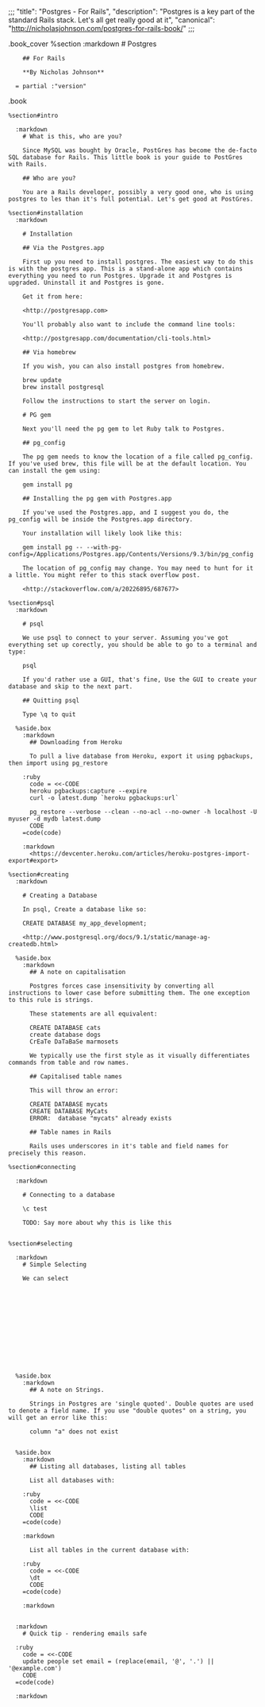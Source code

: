 ;;;
"title": "Postgres - For Rails",
"description": "Postgres is a key part of the standard Rails stack. Let's all get really good at it",
"canonical": "http://nicholasjohnson.com/postgres-for-rails-book/"
;;;

.book_cover
%section
:markdown # Postgres

        ## For Rails

        **By Nicholas Johnson**

      = partial :"version"

.book

    %section#intro

      :markdown
        # What is this, who are you?

        Since MySQL was bought by Oracle, PostGres has become the de-facto SQL database for Rails. This little book is your guide to PostGres with Rails.

        ## Who are you?

        You are a Rails developer, possibly a very good one, who is using postgres to les than it's full potential. Let's get good at PostGres.

    %section#installation
      :markdown

        # Installation

        ## Via the Postgres.app

        First up you need to install postgres. The easiest way to do this is with the postgres app. This is a stand-alone app which contains everything you need to run Postgres. Upgrade it and Postgres is upgraded. Uninstall it and Postgres is gone.

        Get it from here:

        <http://postgresapp.com>

        You'll probably also want to include the command line tools:

        <http://postgresapp.com/documentation/cli-tools.html>

        ## Via homebrew

        If you wish, you can also install postgres from homebrew.

        brew update
        brew install postgresql

        Follow the instructions to start the server on login.

        # PG gem

        Next you'll need the pg gem to let Ruby talk to Postgres.

        ## pg_config

        The pg gem needs to know the location of a file called pg_config. If you've used brew, this file will be at the default location. You can install the gem using:

        gem install pg

        ## Installing the pg gem with Postgres.app

        If you've used the Postgres.app, and I suggest you do, the pg_config will be inside the Postgres.app directory.

        Your installation will likely look like this:

        gem install pg -- --with-pg-config=/Applications/Postgres.app/Contents/Versions/9.3/bin/pg_config

        The location of pg_config may change. You may need to hunt for it a little. You might refer to this stack overflow post.

        <http://stackoverflow.com/a/20226895/687677>

    %section#psql
      :markdown

        # psql

        We use psql to connect to your server. Assuming you've got everything set up corectly, you should be able to go to a terminal and type:

        psql

        If you'd rather use a GUI, that's fine, Use the GUI to create your database and skip to the next part.

        ## Quitting psql

        Type \q to quit

      %aside.box
        :markdown
          ## Downloading from Heroku

          To pull a live database from Heroku, export it using pgbackups, then import using pg_restore

        :ruby
          code = <<-CODE
          heroku pgbackups:capture --expire
          curl -o latest.dump `heroku pgbackups:url`

          pg_restore --verbose --clean --no-acl --no-owner -h localhost -U myuser -d mydb latest.dump
          CODE
        =code(code)

        :markdown
          <https://devcenter.heroku.com/articles/heroku-postgres-import-export#export>

    %section#creating
      :markdown

        # Creating a Database

        In psql, Create a database like so:

        CREATE DATABASE my_app_development;

        <http://www.postgresql.org/docs/9.1/static/manage-ag-createdb.html>

      %aside.box
        :markdown
          ## A note on capitalisation

          Postgres forces case insensitivity by converting all instructions to lower case before submitting them. The one exception to this rule is strings.

          These statements are all equivalent:

          CREATE DATABASE cats
          create database dogs
          CrEaTe DaTaBaSe marmosets

          We typically use the first style as it visually differentiates commands from table and row names.

          ## Capitalised table names

          This will throw an error:

          CREATE DATABASE mycats
          CREATE DATABASE MyCats
          ERROR:  database "mycats" already exists

          ## Table names in Rails

          Rails uses underscores in it's table and field names for precisely this reason.

    %section#connecting

      :markdown

        # Connecting to a database

        \c test

        TODO: Say more about why this is like this


    %section#selecting

      :markdown
        # Simple Selecting

        We can select













      %aside.box
        :markdown
          ## A note on Strings.

          Strings in Postgres are 'single quoted'. Double quotes are used to denote a field name. If you use "double quotes" on a string, you will get an error like this:

          column "a" does not exist


      %aside.box
        :markdown
          ## Listing all databases, listing all tables

          List all databases with:

        :ruby
          code = <<-CODE
          \list
          CODE
        =code(code)

        :markdown

          List all tables in the current database with:

        :ruby
          code = <<-CODE
          \dt
          CODE
        =code(code)

        :markdown


      :markdown
        # Quick tip - rendering emails safe

      :ruby
        code = <<-CODE
        update people set email = (replace(email, '@', '.') || '@example.com')
        CODE
      =code(code)

      :markdown
